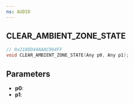 ```yaml
---
ns: AUDIO
---
```

## CLEAR_AMBIENT_ZONE_STATE

```c
// 0x218DD44AAAC964FF
void CLEAR_AMBIENT_ZONE_STATE(Any p0, Any p1);
```

## Parameters
* **p0**:
* **p1**:
